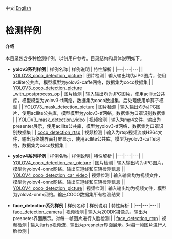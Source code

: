 中文|[English](README.md)

# 检测样例

#### 介绍
本目录包含多种检测样例，以供用户参考。目录结构和具体说明如下。

- **yolov3系列样例**
  | 样例名称  | 样例说明  | 特性解析  |
  |---|---|---|
  | [YOLOV3_coco_detection_picture](./YOLOV3_coco_detection_picture)  | 图片检测  | 输入输出均为JPG图片，使用acllite公共库，模型模型为yolov3-caffe网络，数据集为coco数据集  |
  | [YOLOV3_coco_detection_picture<br>_with_postprocess_op](./YOLOV3_coco_detection_picture) | 图片检测 | 输入输出均为JPG图片，使用acllite公共库，模型模型为yolov3-tf网络，数据集为coco数据集，后处理使用单算子模型 |
  | [YOLOV3_mask_detection_picture](./YOLOV3_mask_detection_picture) | 图片检测 | 输入输出均为JPG图片，使用acllite公共库，模型模型为yolov3-tf网络，数据集为口罩识别数据集 |
  | [YOLOV3_mask_detection_video](./YOLOV3_mask_detection_video) | 视频检测 | 输入为mp4文件，输出为presenter展示，使用acllite公共库，模型为yolov3-tf网络，数据集为口罩识别数据集 |
  | [coco_detection_rtsp](./coco_detection_rtsp) | 视频检测 | 输入为rtsp视频流或H264文件，输出为终端界面打屏显示，使用acllite公共库，模型为yolov3-caffe网络，数据集为coco数据集 |

- **yolov4系列样例**
  | 样例名称  | 样例说明  | 特性解析  |
  |---|---|---|
  | [YOLOV4_coco_detection_car_picture](./YOLOV4_coco_detection_car_picture) | 图片检测 | 输入输出均为JPG图片，模型为yolov4-onnx网络。输出车道线和车辆检测信息 |
  | [YOLOV4_coco_detection_car_video](./YOLOV4_coco_detection_car_video) | 视频检测 | 输入输出均为视频文件，模型为yolov4-onnx网络。输出车道线和车辆检测信息 |
  | [YOLOV4_coco_detection_picture](./YOLOV4_coco_detection_picture) | 视频检测 | 输入输出均为视频文件，模型为yolov4-onnx网络。输出COCO数据集所有检测结果 |

- **face_detection系列样例**
  | 样例名称  | 样例说明  | 特性解析  |
  |---|---|---|
  | [face_detection_camera](./face_detection_camera) | 视频检测 | 输入为200DK摄像头，输出为presneter界面展示。对每一帧图片进行人脸检测 |
  | [face_detection_rtsp](./face_detection_rtsp) | 视频检测 | 输入为rtsp视频流，输出为presneter界面展示。对每一帧图片进行人脸检测 |